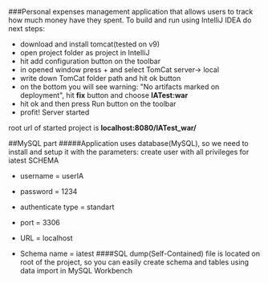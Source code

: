 ###Personal expenses management application that allows users to track how much money have they spent.
To build and run using IntelliJ IDEA do next steps:
* download and install tomcat(tested on v9)
* open project folder as project in IntelliJ 
* hit add configuration button on the toolbar
* in opened window press + and select TomCat server-> local
* write down TomCat folder path and hit ok button
* on the bottom you will see warning: "No artifacts marked on deployment", hit **fix** button and choose **IATest:war**
* hit ok and then press Run button on the toolbar
* profit! Server started

root url of started project is **localhost:8080/IATest_war/**

##MySQL part
#####Application uses database(MySQL), so we need to install and setup it with the parameters:
create user with all privileges for iatest SCHEMA
* username = userIA
* password = 1234
* authenticate type = standart


* port = 3306
* URL = localhost
* Schema name = iatest
####SQL dump(Self-Contained) file is located on root of the project, so you can easily create schema and tables using data import in MySQL Workbench